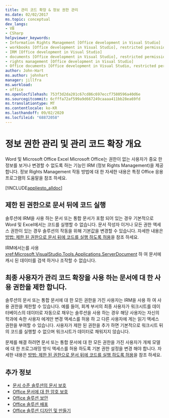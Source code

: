 ```yaml
---
title: 관리 코드 확장 & 정보 권한 관리
ms.date: 02/02/2017
ms.topic: conceptual
dev_langs:
- VB
- CSharp
helpviewer_keywords:
- Information Rights Management [Office development in Visual Studio]
- workbooks [Office development in Visual Studio], restricted permissions
- IRM [Office development in Visual Studio]
- documents [Office development in Visual Studio], restricted permissions
- rights management [Office development in Visual Studio]
- Office documents [Office development in Visual Studio, restricted permissions
author: John-Hart
ms.author: johnhart
manager: jillfra
ms.workload:
- office
ms.openlocfilehash: 753f3d2da201c67cd86c697eccf7580596a40d6e
ms.sourcegitcommit: 6cfffa72af599a9d667249caaaa411bb28ea69fd
ms.translationtype: MT
ms.contentlocale: ko-KR
ms.lasthandoff: 09/02/2020
ms.locfileid: "68872058"
---
```

# <a name="information-rights-management-and-managed-code-extensions-overview"></a>정보 권한 관리 및 관리 코드 확장 개요
  Word 및 Microsoft Office Excel Microsoft Office는 권한이 없는 사용자가 중요 한 정보를 보거나 변경할 수 없도록 하는 기능인 IRM (정보 Rights Management)을 제공 합니다. 정보 Rights Management 작동 방법에 대 한 자세한 내용은 특정 Office 응용 프로그램의 도움말을 참조 하세요.

 [!INCLUDE[appliesto_alldoc](../vsto/includes/appliesto-alldoc-md.md)]

## <a name="run-code-behind-documents-with-restricted-permissions"></a>제한 된 권한으로 문서 뒤에 코드 실행
 솔루션에 IRM을 사용 하는 문서 또는 통합 문서가 포함 되어 있는 경우 기본적으로 Word 및 Excel에서는 코드를 실행할 수 없습니다. 문서 작성자 이거나 모든 권한 액세스 권한이 있는 경우 솔루션의 작동을 위해 기본값을 변경할 수 있습니다. 자세한 내용은 [방법: 제한 된 권한으로 문서 뒤에 코드를 실행 하도록 허용](../vsto/how-to-permit-code-to-run-behind-documents-with-restricted-permissions.md)을 참조 하세요.

 IRM에서는를 사용 <xref:Microsoft.VisualStudio.Tools.Applications.ServerDocument> 하 여 문서에 캐시 된 데이터를 검색 하거나 조작할 수 없습니다.

## <a name="end-users-to-restrict-permissions-to-documents-that-use-managed-code-extensions"></a>최종 사용자가 관리 코드 확장을 사용 하는 문서에 대 한 사용 권한을 제한 합니다.
 솔루션의 문서 또는 통합 문서에 대 한 모든 권한을 가진 사용자는 IRM을 사용 하 여 사용 권한을 제한할 수 있습니다. 예를 들어, 회계 부서의 최종 사용자가 워크시트를 데이터베이스의 데이터로 자동으로 채우는 솔루션을 사용 하는 경우 해당 사용자는 자신의 학과에 속한 사용자 에게만 변경 액세스를 허용 하 고 다른 사용자에 게는 읽기 액세스 권한을 부여할 수 있습니다. 사용자가 제한 된 권한을 추가 하면 기본적으로 워크시트 뒤의 코드를 실행할 수 없으며 워크시트가 데이터로 채워지지 않습니다.

 문제를 해결 하려면 문서 또는 통합 문서에 대 한 모든 권한을 가진 사용자가 개체 모델에 대 한 프로그래밍 방식 액세스를 허용 하도록 기본 권한 설정을 변경 해야 합니다. 자세한 내용은 [방법: 제한 된 권한으로 문서 뒤에 코드를 실행 하도록 허용](../vsto/how-to-permit-code-to-run-behind-documents-with-restricted-permissions.md)을 참조 하세요.

## <a name="see-also"></a>추가 정보
- [문서 수준 솔루션의 문서 보호](../vsto/document-protection-in-document-level-solutions.md)
- [Office 문서에 대 한 암호 보호](../vsto/password-protection-on-office-documents.md)
- [Office 솔루션 보안](../vsto/securing-office-solutions.md)
- [Office 솔루션 배포](../vsto/deploying-an-office-solution.md)
- [Office 솔루션 디자인 및 만들기](../vsto/designing-and-creating-office-solutions.md)
